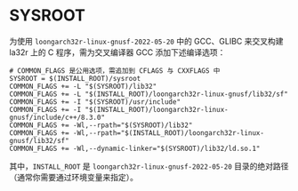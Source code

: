 # SYSROOT

为使用 `loongarch32r-linux-gnusf-2022-05-20` 中的 GCC、GLIBC 来交叉构建 la32r 上的 C 程序，需为交叉编译器 GCC 添加下述编译选项：

```make
# COMMON_FLAGS 是公用选项，需追加到 CFLAGS 与 CXXFLAGS 中
SYSROOT = $(INSTALL_ROOT)/sysroot
COMMON_FLAGS += -L "$(SYSROOT)/lib32"
COMMON_FLAGS += -L "$(INSTALL_ROOT)/loongarch32r-linux-gnusf/lib32/sf"
COMMON_FLAGS += -I "$(SYSROOT)/usr/include"
COMMON_FLAGS += -I "$(INSTALL_ROOT)/loongarch32r-linux-gnusf/include/c++/8.3.0"
COMMON_FLAGS += -Wl,--rpath="$(SYSROOT)/lib32"
COMMON_FLAGS += -Wl,--rpath="$(INSTALL_ROOT)/loongarch32r-linux-gnusf/lib32/sf"
COMMON_FLAGS += -Wl,--dynamic-linker="$(SYSROOT)/lib32/ld.so.1"
```

其中，`INSTALL_ROOT` 是 `loongarch32r-linux-gnusf-2022-05-20` 目录的绝对路径（通常你需要通过环境变量来指定）。
